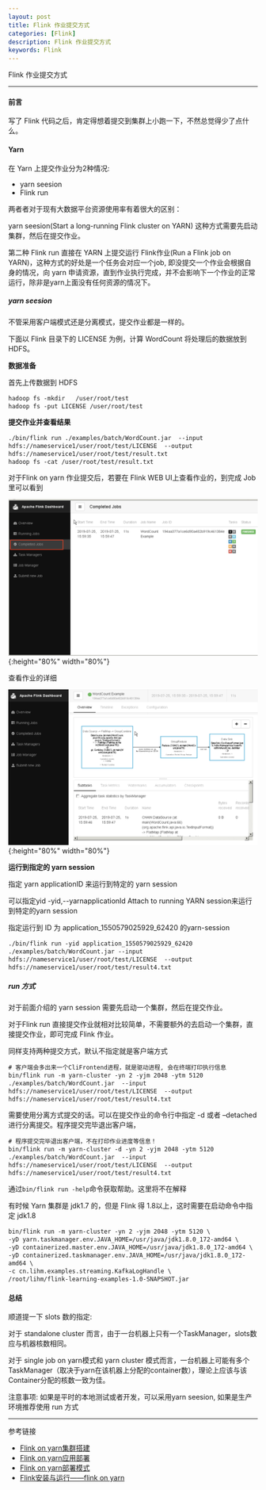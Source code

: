 ```yaml
---
layout: post
title: Flink 作业提交方式
categories: [Flink]
description: Flink 作业提交方式
keywords: Flink
---
```


Flink 作业提交方式

---

#### 前言

写了 Flink 代码之后，肯定得想着提交到集群上小跑一下，不然总觉得少了点什么。

#### Yarn

在 Yarn 上提交作业分为2种情况:
- yarn seesion
- Flink run

两者者对于现有大数据平台资源使用率有着很大的区别：

yarn seesion(Start a long-running Flink cluster on YARN) 这种方式需要先启动集群，然后在提交作业。

第二种 Flink run 直接在 YARN 上提交运行 Flink作业(Run a Flink job on YARN)，这种方式的好处是一个任务会对应一个job, 即没提交一个作业会根据自身的情况，向 yarn 申请资源，直到作业执行完成，并不会影响下一个作业的正常运行，除非是yarn上面没有任何资源的情况下。


##### yarn seesion

不管采用客户端模式还是分离模式，提交作业都是一样的。

下面以 Flink 目录下的 LICENSE 为例，计算 WordCount 将处理后的数据放到 HDFS。

**数据准备**

首先上传数据到 HDFS

``` 
hadoop fs -mkdir   /user/root/test
hadoop fs -put LICENSE /user/root/test
```

**提交作业并查看结果**

``` 
./bin/flink run ./examples/batch/WordCount.jar  --input hdfs://nameservice1/user/root/test/LICENSE  --output hdfs://nameservice1/user/root/test/result.txt
hadoop fs -cat /user/root/test/result.txt
```

对于Flink on yarn 作业提交后，若要在 Flink WEB UI上查看作业的，到完成 Job 里可以看到

![](/images/blog/2019-07-25-8.png){:height="80%" width="80%"}

查看作业的详细

![](/images/blog/2019-07-25-9.png){:height="80%" width="80%"}

**运行到指定的 yarn session**

指定 yarn applicationID 来运行到特定的 yarn session

可以指定yid -yid,--yarnapplicationId <arg> Attach to running YARN session来运行到特定的yarn session

指定运行到 ID 为 application_1550579025929_62420 的yarn-session

``` 
./bin/flink run -yid application_1550579025929_62420 ./examples/batch/WordCount.jar --input hdfs://nameservice1/user/root/test/LICENSE  --output hdfs://nameservice1/user/root/test/result4.txt
```

##### run 方式

对于前面介绍的 yarn session 需要先启动一个集群，然后在提交作业。

对于Flink run 直接提交作业就相对比较简单，不需要额外的去启动一个集群，直接提交作业，即可完成 Flink 作业。

同样支持两种提交方式，默认不指定就是客户端方式

``` 
# 客户端会多出来一个CliFrontend进程，就是驱动进程, 会在终端打印执行信息
bin/flink run -m yarn-cluster -yn 2 -yjm 2048 -ytm 5120 ./examples/batch/WordCount.jar  --input hdfs://nameservice1/user/root/test/LICENSE  --output hdfs://nameservice1/user/root/test/result4.txt
```

需要使用分离方式提交的话。可以在提交作业的命令行中指定 -d 或者 –detached 进行分离提交。程序提交完毕退出客户端，

``` 
# 程序提交完毕退出客户端，不在打印作业进度等信息！
bin/flink run -m yarn-cluster -d -yn 2 -yjm 2048 -ytm 5120 ./examples/batch/WordCount.jar  --input hdfs://nameservice1/user/root/test/LICENSE  --output hdfs://nameservice1/user/root/test/result4.txt
```

通过`bin/flink run -help`命令获取帮助。这里将不在解释

有时候 Yarn 集群是 jdk1.7 的，但是 Flink 得 1.8以上，这时需要在启动命令中指定 jdk1.8

```
bin/flink run -m yarn-cluster -yn 2 -yjm 2048 -ytm 5120 \
-yD yarn.taskmanager.env.JAVA_HOME=/usr/java/jdk1.8.0_172-amd64 \
-yD containerized.master.env.JAVA_HOME=/usr/java/jdk1.8.0_172-amd64 \
-yD containerized.taskmanager.env.JAVA_HOME=/usr/java/jdk1.8.0_172-amd64 \
-c cn.lihm.examples.streaming.KafkaLogHandle \
/root/lihm/flink-learning-examples-1.0-SNAPSHOT.jar 
```

#### 总结

顺道提一下 slots 数的指定: 

对于 standalone cluster 而言，由于一台机器上只有一个TaskManager，slots数应与机器核数相同。

对于 single job on yarn模式和 yarn cluster 模式而言，一台机器上可能有多个TaskManager（取决于yarn在该机器上分配的container数），理论上应该与该Container分配的核数一致为佳。

注意事项: 如果是平时的本地测试或者开发，可以采用yarn seesion, 如果是生产环境推荐使用 run 方式

---
参考链接
* [Flink on yarn集群搭建](https://blog.csdn.net/xianpanjia4616/article/details/83958673)
* [Flink on yarn应用部署](https://mp.weixin.qq.com/s/VCmeuzz-euCmu9ojZJ3uaA)
* [Flink on yarn部署模式](https://www.jianshu.com/p/1b05202c4fb6)
* [Flink安装与运行——flink on yarn](https://blog.csdn.net/lb812913059/article/details/86601150)
